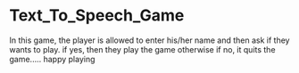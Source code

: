 # Text_To_Speech_Game

In this game, the player is allowed to enter his/her name and then ask if they wants to play. if yes, then they play the game otherwise if no, it quits the game..... happy playing

